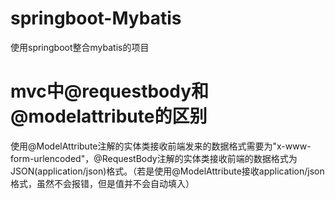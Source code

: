 # springboot-Mybatis
使用springboot整合mybatis的项目
#  mvc中@requestbody和@modelattribute的区别
使用@ModelAttribute注解的实体类接收前端发来的数据格式需要为"x-www-form-urlencoded"，@RequestBody注解的实体类接收前端的数据格式为JSON(application/json)格式。（若是使用@ModelAttribute接收application/json格式，虽然不会报错，但是值并不会自动填入）
